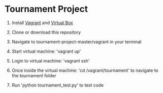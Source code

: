 Tournament Project
=============

1) Install [Vagrant](https://www.vagrantup.com/) and [Virtual Box](https://www.virtualbox.org/)

2) Clone or download this repository

3) Navigate to tournament-project-master/vagrant in your terminal

4) Start virtual machine: 'vagrant up'

5) Login to virtual machine: 'vagrant ssh'

6) Once inside the virtual machine: 'cd /vagrant/tournament' to navigate to the tournament folder

7) Run 'python tournament_test.py' to test code